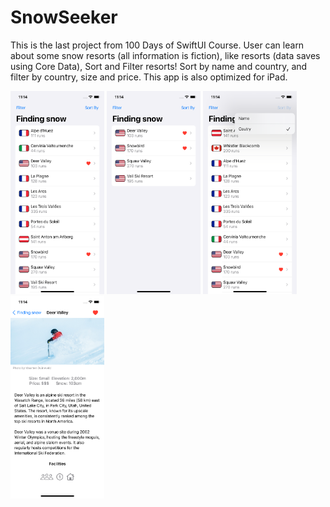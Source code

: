 # SnowSeeker
This is the last project from 100 Days of SwiftUI Course. User can learn about some snow resorts (all information is fiction), like resorts (data saves using Core Data), Sort and Filter resorts! Sort by name and country, and filter by country, size and price. This app is also optimized for iPad.

<img src="screenshot1.png" width = "150" > <img src="screenshot2.png" width = "150" > <img src="screenshot3.png" width = "150" > <img src="screenshot4.png" width = "150" >
